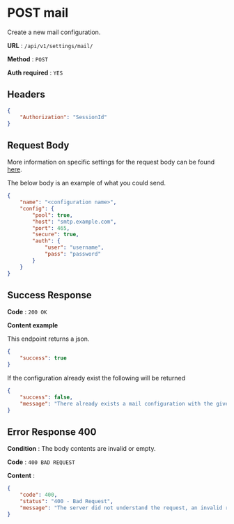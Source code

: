 # POST mail

Create a new mail configuration.

**URL** : `/api/v1/settings/mail/`

**Method** : `POST`

**Auth required** : `YES`

## Headers

```json
{
    "Authorization": "SessionId"
}
```

## Request Body

More information on specific settings for the request body can be found [here](https://nodemailer.com/smtp/).

The below body is an example of what you could send.

```json
{
    "name": "<configuration name>",
    "config": {
        "pool": true,
        "host": "smtp.example.com",
        "port": 465,
        "secure": true,
        "auth": {
            "user": "username",
            "pass": "password"
        }
    }
}
```

## Success Response

**Code** : `200 OK`

**Content example**

This endpoint returns a json.
```json
{
    "success": true
}
```

If the configuration already exist the following will be returned
```json
{
    "success": false,
    "message": "There already exists a mail configuration with the given name."
}
```

## Error Response 400

**Condition** : The body contents are invalid or empty.

**Code** : `400 BAD REQUEST`

**Content** :

```json
{
    "code": 400,
    "status": "400 - Bad Request",
    "message": "The server did not understand the request, an invalid request body or headers may have been given."
}
```